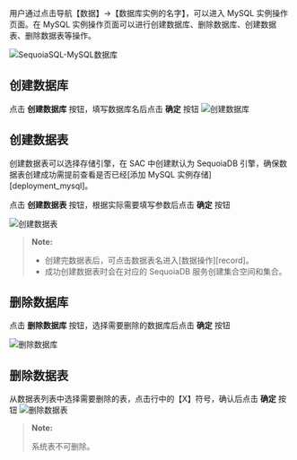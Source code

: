 用户通过点击导航【数据】->【数据库实例的名字】，可以进入 MySQL 实例操作页面。在 MySQL 实例操作页面可以进行创建数据库、删除数据库、创建数据表、删除数据表等操作。
 
![SequoiaSQL-MySQL数据库][database]

创建数据库
----

点击 **创建数据库** 按钮，填写数据库名后点击 **确定** 按钮
![创建数据库][create_database]

创建数据表 
----

创建数据表可以选择存储引擎，在 SAC 中创建默认为 SequoiaDB 引擎，确保数据表创建成功需提前查看是否已经[添加 MySQL 实例存储][deployment_mysql]。

点击 **创建数据表** 按钮，根据实际需要填写参数后点击 **确定** 按钮

   ![创建数据表][create_table_normal]


> **Note:**
>  
> - 创建完数据表后，可点击数据表名进入[数据操作][record]。
> - 成功创建数据表时会在对应的 SequoiaDB 服务创建集合空间和集合。

删除数据库
----
点击 **删除数据库** 按钮，选择需要删除的数据库后点击 **确定** 按钮

![删除数据库][drop_database]

删除数据表
----

从数据表列表中选择需要删除的表，点击行中的【X】符号，确认后点击 **确定** 按钮
![删除数据表][drop_table]

> **Note:**
>  
> 系统表不可删除。

[^_^]:
    本文使用的所有引用和链接
[deployment_mysql]:manual/SAC/Deployment/Deployment_Bystep/deployment_mysql.md#添加MySQL实例存储
[record]:manual/SAC/Operation/Mysql/record.md

[database]:images/SAC/Operation/Mysql/database.png
[create_database]:images/SAC/Operation/Mysql/create_database.png
[create_table_normal]:images/SAC/Operation/Mysql/create_table_normal.png
[drop_database]:images/SAC/Operation/Mysql/drop_database.png
[drop_table]:images/SAC/Operation/Mysql/drop_table.png
